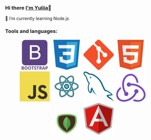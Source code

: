 ### Hi there [I'm Yuliia](https://github.com/ylyanovikova)👋

🌱 I’m currently learning Node.js

<!-- ![Anurag's GitHub stats](https://github-readme-stats.vercel.app/api?username=ylyanovikova&theme=vue&show_icons=true) -->

### Tools and languages:
<div id="header" align="center">
  <img src="https://github.com/ylyanovikova/ylyanovikova/blob/main/images/bootstrap.svg" width="100"/>
  <img src="https://github.com/ylyanovikova/ylyanovikova/blob/main/images/css.svg" width="100"/>
  <img src="https://github.com/ylyanovikova/ylyanovikova/blob/main/images/git.svg" width="100"/>
  <img src="https://github.com/ylyanovikova/ylyanovikova/blob/main/images/html.svg" width="100"/>
  <img src="https://github.com/ylyanovikova/ylyanovikova/blob/main/images/js.svg" width="100"/>
  <img src="https://github.com/ylyanovikova/ylyanovikova/blob/main/images/react.svg" width="100"/>
  <img src="https://github.com/ylyanovikova/ylyanovikova/blob/main/images/sql.svg" width="100"/>
  <img src="https://github.com/ylyanovikova/ylyanovikova/blob/main/images/redux.png" width="100"/>
  <img src="https://github.com/ylyanovikova/ylyanovikova/blob/main/images/mongoDB.png" width="100"/>
  <img src="https://github.com/ylyanovikova/ylyanovikova/blob/main/images/angular.png" width="100"/>
</div>



